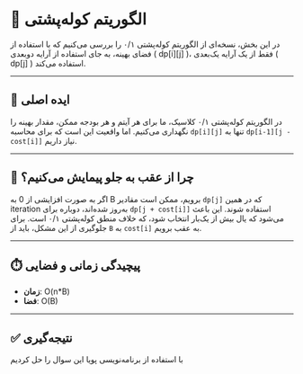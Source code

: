 
# 🚀 الگوریتم کوله‌پشتی

در این بخش، نسخه‌ای از الگوریتم کوله‌پشتی ۰/۱ را بررسی می‌کنیم که با استفاده از فضای بهینه، به جای استفاده از آرایه دوبعدی \( dp[i][j] \)، فقط از یک آرایه یک‌بعدی \( dp[j] \) استفاده می‌کند.

---

## 🧠 ایده اصلی

در الگوریتم کوله‌پشتی ۰/۱ کلاسیک، ما برای هر آیتم و هر بودجه ممکن، مقدار بهینه را نگهداری می‌کنیم. اما واقعیت این است که برای محاسبه `dp[i][j]` تنها به `dp[i-1][j - cost[i]]` نیاز داریم.

---

## 🧮 چرا از عقب به جلو پیمایش می‌کنیم؟

اگر به صورت افزایشی از 0 به B برویم، ممکن است مقادیر `dp[j]` که در همین iteration به‌روز شده‌اند، دوباره برای `dp[j + cost[i]]` استفاده شوند. این باعث می‌شود که یال بیش از یک‌بار انتخاب شود، که خلاف منطق کوله‌پشتی ۰/۱ است. برای جلوگیری از این مشکل، باید از `B` به `cost[i]` به عقب برویم.

---

## ⏱️ پیچیدگی زمانی و فضایی

- **زمان**:  O(n*B)
- **فضا**: O(B)

---

## ✅ نتیجه‌گیری

با استفاده از برنامه‌نویسی پویا این سوال را حل کردیم
